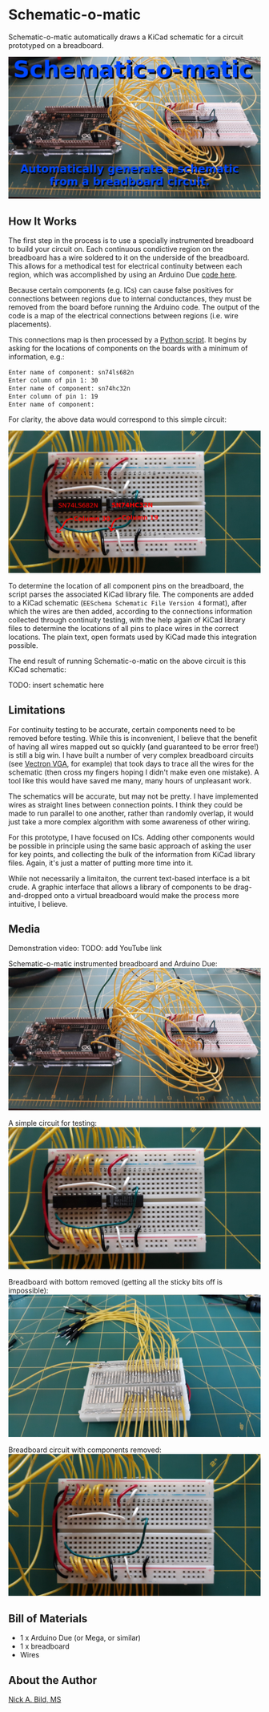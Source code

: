 # Schematic-o-matic

Schematic-o-matic automatically draws a KiCad schematic for a circuit prototyped on a breadboard.

![](https://github.com/nickbild/schematic-o-matic/raw/main/media/breadboard_w_arduino_title_sm.jpg)

## How It Works

The first step in the process is to use a specially instrumented breadboard to build your circuit on.  Each continuous condictive region on the breadboard has a wire soldered to it on the underside of the breadboard.  This allows for a methodical test for electrical continuity between each region, which was accomplished by using an Arduino Due [code here](https://github.com/nickbild/schematic-o-matic/tree/main/connection_tester).

Because certain components (e.g. ICs) can cause false positives for connections between regions due to internal conductances, they must be removed from the board before running the Arduino code.  The output of the code is a map of the electrical connections between regions (i.e. wire placements).

This connections map is then processed by a [Python script](https://github.com/nickbild/schematic-o-matic/blob/main/draw_schematic.py).  It begins by asking for the locations of components on the boards with a minimum of information, e.g.:

```
Enter name of component: sn74ls682n
Enter column of pin 1: 30
Enter name of component: sn74hc32n
Enter column of pin 1: 19
Enter name of component: 
```

For clarity, the above data would correspond to this simple circuit:

![](https://github.com/nickbild/schematic-o-matic/raw/main/media/breadboard_populated_annotated_sm.jpg)

To determine the location of all component pins on the breadboard, the script parses the associated KiCad library file.  The components are added to a KiCad schematic (`EESchema Schematic File Version 4` format), after which the wires are then added, according to the connections information collected through continuity testing, with the help again of KiCad library files to determine the locations of all pins to place wires in the correct locations.  The plain text, open formats used by KiCad made this integration possible.

The end result of running Schematic-o-matic on the above circuit is this KiCad schematic:

TODO: insert schematic here

## Limitations

For continuity testing to be accurate, certain components need to be removed before testing.  While this is inconvenient, I believe that the benefit of having all wires mapped out so quickly (and guaranteed to be error free!) is still a big win.  I have built a number of very complex breadboard circuits (see [Vectron VGA](https://github.com/nickbild/vectron_vga), for example) that took days to trace all the wires for the schematic (then cross my fingers hoping I didn't make even one mistake).  A tool like this would have saved me many, many hours of unpleasant work.

The schematics will be accurate, but may not be pretty.  I have implemented wires as straight lines between connection points.  I think they could be made to run parallel to one another, rather than randomly overlap, it would just take a more complex algorithm with some awareness of other wiring.

For this prototype, I have focused on ICs.  Adding other components would be possible in principle using the same basic approach of asking the user for key points, and collecting the bulk of the information from KiCad library files.  Again, it's just a matter of putting more time into it.

While not necessarily a limitaiton, the current text-based interface is a bit crude.  A graphic interface that allows a library of components to be drag-and-dropped onto a virtual breadboard would make the process more intuitive, I believe.

## Media

Demonstration video: TODO: add YouTube link

Schematic-o-matic instrumented breadboard and Arduino Due:
![](https://github.com/nickbild/schematic-o-matic/raw/main/media/breadboard_w_arduino_sm.jpg)

A simple circuit for testing:
![](https://github.com/nickbild/schematic-o-matic/raw/main/media/breadboard_populated_sm.jpg)

Breadboard with bottom removed (getting all the sticky bits off is impossible):
![](https://github.com/nickbild/schematic-o-matic/raw/main/media/breadboard_bottom_sm.jpg)

Breadboard circuit with components removed:
![](https://github.com/nickbild/schematic-o-matic/raw/main/media/breadboard_empty_sm.jpg)

## Bill of Materials

- 1 x Arduino Due (or Mega, or similar)
- 1 x breadboard
- Wires

## About the Author

[Nick A. Bild, MS](https://nickbild79.firebaseapp.com/#!/)

